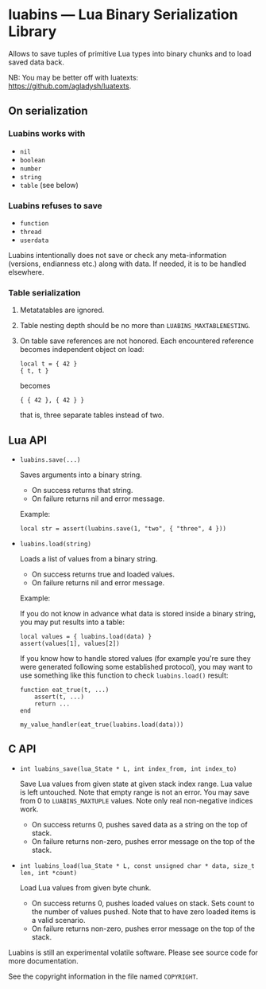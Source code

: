 luabins — Lua Binary Serialization Library
==========================================

Allows to save tuples of primitive Lua types into binary chunks
and to load saved data back.

NB: You may be better off with luatexts: https://github.com/agladysh/luatexts.

On serialization
----------------

### Luabins works with

 *  `nil`
 *  `boolean`
 *  `number`
 *  `string`
 *  `table` (see below)

### Luabins refuses to save

 *  `function`
 *  `thread`
 *  `userdata`

Luabins intentionally does not save or check any meta-information
(versions, endianness etc.) along with data. If needed, it is to be handled
elsewhere.

### Table serialization

1.  Metatatables are ignored.
2.  Table nesting depth should be no more than `LUABINS_MAXTABLENESTING`.
3.  On table save references are not honored. Each encountered reference
    becomes independent object on load:

        local t = { 42 }
        { t, t }

    becomes

        { { 42 }, { 42 } }

    that is, three separate tables instead of two.

Lua API
-------

 *  `luabins.save(...)`

    Saves arguments into a binary string.

     *   On success returns that string.
     *   On failure returns nil and error message.

    Example:

        local str = assert(luabins.save(1, "two", { "three", 4 }))

 *  `luabins.load(string)`

    Loads a list of values from a binary string.

     *  On success returns true and loaded values.
     *  On failure returns nil and error message.

    Example:

    If you do not know in advance what data is stored inside a binary string,
    you may put results into a table:

        local values = { luabins.load(data) }
        assert(values[1], values[2])

    If you know how to handle stored values (for example you're sure they were
    generated following some established protocol), you may want to use
    something like this function to check `luabins.load()` result:

        function eat_true(t, ...)
            assert(t, ...)
            return ...
        end

        my_value_handler(eat_true(luabins.load(data)))

C API
-----

 * `int luabins_save(lua_State * L, int index_from, int index_to)`

    Save Lua values from given state at given stack index range.
    Lua value is left untouched. Note that empty range is not an error.
    You may save from 0 to `LUABINS_MAXTUPLE` values.
    Note only real non-negative indices work.

     *  On success returns 0, pushes saved data as a string on the top of stack.
     *  On failure returns non-zero, pushes error message on the top
        of the stack.

 * `int luabins_load(lua_State * L, const unsigned char * data,
    size_t len, int *count)`

    Load Lua values from given byte chunk.

     *  On success returns 0, pushes loaded values on stack.
        Sets count to the number of values pushed.
        Note that to have zero loaded items is a valid scenario.
     *  On failure returns non-zero, pushes error message on the top
        of the stack.

Luabins is still an experimental volatile software.
Please see source code for more documentation.

See the copyright information in the file named `COPYRIGHT`.
